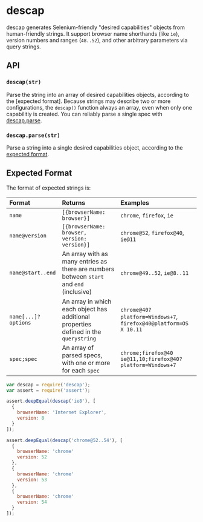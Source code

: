 # descap
descap generates Selenium-friendly "desired capabilities" objects from
human-friendly strings. It support browser name shorthands (like
`ie`), version numbers and ranges (`48..52`), and other arbitrary
parameters via query strings.

## API

### `descap(str)`
Parse the string into an array of desired capabilities objects,
according to the [expected format]. Because strings may describe two
or more configurations, the `descap()` function always an array, even
when only one capabilitiy is created. You can reliably parse a single
spec with [descap.parse](#descap-parse).

### `descap.parse(str)`
Parse a string into a single desired capabilities object, according
to the [expected format](#expected-format).

## Expected Format
The format of expected strings is:

Format | Returns | Examples
:----- | :---------- | :-------
`name` | `[{browserName: browser}]` | `chrome`, `firefox`, `ie`
`name@version` | `[{browserName: browser, version: version}]` | `chrome@52`, `firefox@40`, `ie@11`
`name@start..end` | An array with as many entries as there are numbers between `start` and `end` (inclusive) | `chrome@49..52`, `ie@8..11`
`name[...]?options` | An array in which each object has additional properties defined in the `querystring` | `chrome@40?platform=Windows+7`, `firefox@40@platform=OS X 10.11`
`spec;spec` | An array of parsed specs, with one or more for each `spec` | `chrome;firefox@40` `ie@11,10;firefox@40?platform=Windows+7`

```js
var descap = require('descap');
var assert = require('assert');

assert.deepEqual(descap('ie8'), [
  {
    browserName: 'Internet Explorer',
    version: 8
  }
]);

assert.deepEqual(descap('chrome@52..54'), [
  {
    browserName: 'chrome'
    version: 52
  },
  {
    browserName: 'chrome'
    version: 53
  },
  {
    browserName: 'chrome'
    version: 54
  }
]);
```


